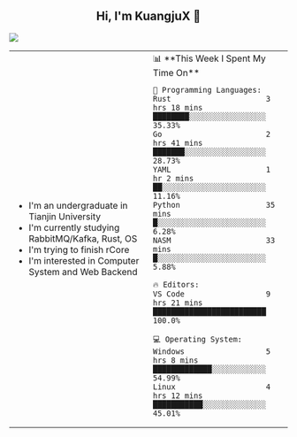 <h2 align="center"> Hi, I'm KuangjuX 👋 </h2>
<p><img src="https://w.wallhaven.cc/full/nz/wallhaven-nz1e8j.jpg"></p>
<table>
    <tr>
        <td valign="center" width="50%">
            <ul>
                <li>I'm an undergraduate in Tianjin University</li>
                <li>I'm currently studying RabbitMQ/Kafka, Rust, OS</li>
                <li>I'm trying to finish rCore</li>
                <li>I'm interested in Computer System and Web Backend</li>
            </ul>
        </td>
       <td valign="top" width="50%">
<!--START_SECTION:waka-->
📊 **This Week I Spent My Time On** 

```text
💬 Programming Languages: 
Rust                     3 hrs 18 mins       ████████░░░░░░░░░░░░░░░░░   35.33% 
Go                       2 hrs 41 mins       ███████░░░░░░░░░░░░░░░░░░   28.73% 
YAML                     1 hr 2 mins         ██░░░░░░░░░░░░░░░░░░░░░░░   11.16% 
Python                   35 mins             █░░░░░░░░░░░░░░░░░░░░░░░░   6.28% 
NASM                     33 mins             █░░░░░░░░░░░░░░░░░░░░░░░░   5.88%

🔥 Editors: 
VS Code                  9 hrs 21 mins       █████████████████████████   100.0%

💻 Operating System: 
Windows                  5 hrs 8 mins        █████████████░░░░░░░░░░░░   54.99% 
Linux                    4 hrs 12 mins       ███████████░░░░░░░░░░░░░░   45.01%

```


<!--END_SECTION:waka-->
</td></tr>
</table>
